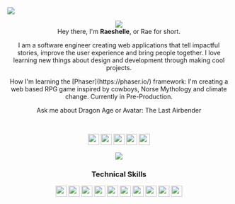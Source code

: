 <!-- HEADER -->
<img align="center" src="https://github.com/raeplusplus/raeplusplus/blob/makeover/RaeshelleRose_GitHub_Cover.png">

<p align="center">
  <img src="https://readme-typing-svg.herokuapp.com?color=CB4D89&center=true&vCenter=true&lines=software+engineer;game+developer;fiction+writer">
  <br>
  Hey there, I'm <strong>Raeshelle</strong>, or Rae for short.
</p>
<p align="center">
  I am a software engineer creating web applications that tell impactful stories, improve the user experience and bring people together. I love learning new things about design and development through making cool projects.  
</p>
<p align="center">
How I'm learning the [Phaser](https://phaser.io/) framework: I'm creating a web based RPG game inspired by cowboys, Norse Mythology and climate change. Currently in Pre-Production.
</p>
<p align="center">
Ask me about Dragon Age or Avatar: The Last Airbender
  </p>
  </br>
  
  <!-- SOCIALS -->
   <p align="center">
<a href="https://twitter.com/raeplusplus"><img src="https://img.shields.io/badge/@raeplusplus-CB4D89?&style=plastic&logo=twitter&logoColor=white" height=25></a>
<a href="https://www.codewars.com/users/raeplusplus"><img src="https://img.shields.io/badge/Codewars-CB4D89?style=plastic&logo=Codewars&logoColor=white" height=25></a>
<a href="mailto:raeshellerose@outlook.com"><img src="https://img.shields.io/badge/raeshellerose@email.com-CB4D89?style=plastic&logo=gmail&logoColor=white" height=25></a>
<a href="https://www.linkedin.com/in/raeshellerose/"><img src="https://img.shields.io/badge/raeshelle_rose-CB4D89?style=plastic&logo=linkedin&logoColor=white" height=25></a>
<a href="https://dev.to/raeplusplus"><img src="https://img.shields.io/badge/Download_Resume-CB4D89?style=plastic&logo=googledrive&logoColor=white" height=25></a>
</p>

<!-- LANGUAGES/TOOLS -->
<p align="center">
<img src="https://github-readme-streak-stats.herokuapp.com?user=raeplusplus&theme=monokai&date_format=j%20M%5B%20Y%5D">
</p>
<h3 align="center">Technical Skills</h3>
  <p align="center">
<img src="https://img.shields.io/badge/HTML5-CB4D89?style=plastic&logo=html5&logoColor=white" height=25>
<img src="https://img.shields.io/badge/CSS3-CB4D89?style=plastic&logo=css3&logoColor=white" height=25>
<img src="https://img.shields.io/badge/JavaScript-CB4D89?style=plastic&logo=javascript&logoColor=F7DF1E" height=25>
<img src="https://img.shields.io/badge/Node.js-CB4D89?style=plastic&logo=nodedotjs&logoColor=white" height=25>
<img src="https://img.shields.io/badge/React-CB4D89?style=plastic&logo=react&logoColor=61DAFB" height=25>
<img src="https://img.shields.io/badge/Express.js-CB4D89?style=plastic&logo=express&logoColor=white" height=25>
<img src="https://img.shields.io/badge/MongoDB-CB4D89?style=plastic&logo=mongodb&logoColor=white" height=25>
<img src="https://img.shields.io/badge/Figma-CB4D89?style=plastic&logo=figma&logoColor=white" height=25>
<img src="https://img.shields.io/badge/Visual_Studio-CB4D89?style=plastic&logo=visual%20studio&logoColor=white" height=25>
<img src="https://img.shields.io/badge/GIT-CB4D89?style=plastic&logo=git&logoColor=white" height=25>
</p>
  <!-- PROJECTS -->
